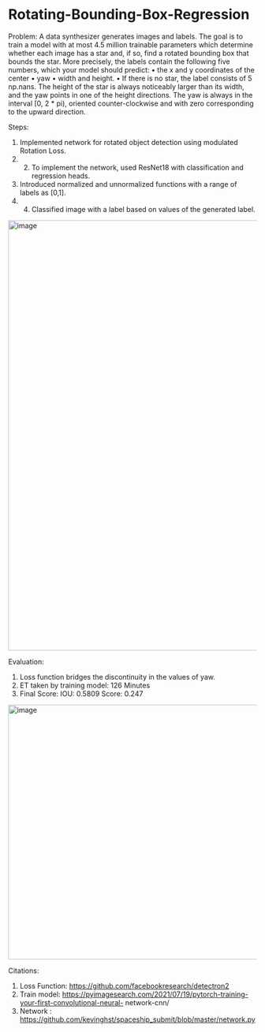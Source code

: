 # Rotating-Bounding-Box-Regression


Problem: A data synthesizer generates images and labels. The goal is to train a model with at most 4.5 million trainable parameters which determine whether each image has a star and, if so, find a rotated bounding box that bounds the star.
More precisely, the labels contain the following five numbers, which your model should predict:
• the x and y coordinates of the center
• yaw
• width and height. 
• If there is no star, the label consists of 5 np.nans. The height of the star is always noticeably larger than its width, and the yaw points in one of the height directions. The yaw is always in the interval [0, 2 * pi), oriented counter-clockwise and with zero corresponding to the upward direction.

Steps:
1. Implemented network for rotated object detection using modulated Rotation Loss. 
2. 2. To implement the network, used ResNet18 with classification and regression heads.
3. Introduced normalized and unnormalized functions with a range of labels as [0,1]. 
4. 4. Classified image with a label based on values of the generated label.

<img width="873" alt="image" src="https://user-images.githubusercontent.com/103969912/192167380-da920043-74c2-4bfc-938b-8ada5a35c260.png">



Evaluation:
1. Loss function bridges the discontinuity in the values of yaw.
2. ET taken by training model: 126 Minutes
3. Final Score:
IOU: 0.5809 Score: 0.247

<img width="517" alt="image" src="https://user-images.githubusercontent.com/103969912/192167323-948d72f6-2166-4fa1-9d55-862717585ff0.png">


Citations:
1. Loss Function: https://github.com/facebookresearch/detectron2
2. Train model: https://pyimagesearch.com/2021/07/19/pytorch-training-your-first-convolutional-neural- network-cnn/
3. Network : https://github.com/kevinghst/spaceship_submit/blob/master/network.py
